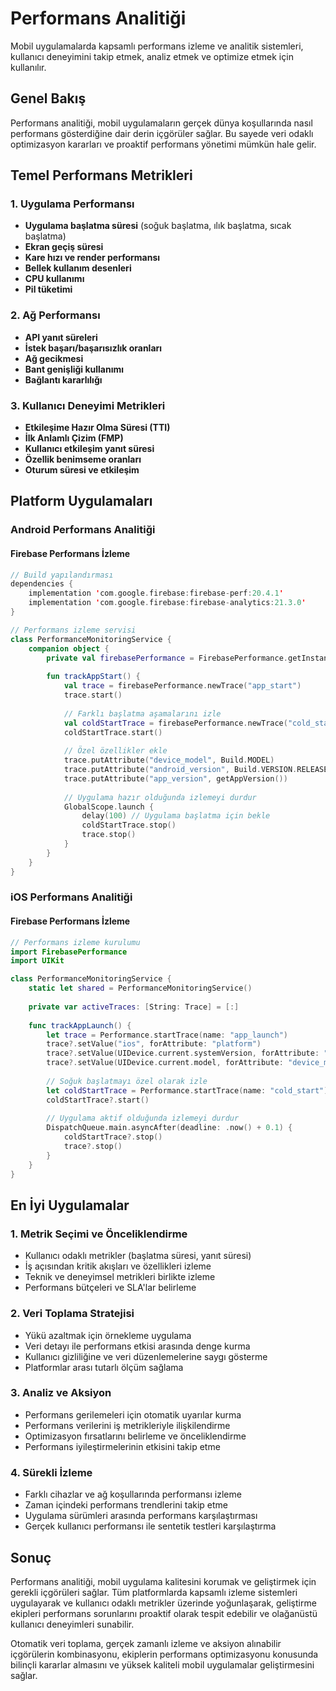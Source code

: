 # Performans Analitiği

Mobil uygulamalarda kapsamlı performans izleme ve analitik sistemleri, kullanıcı deneyimini takip etmek, analiz etmek ve optimize etmek için kullanılır.

## Genel Bakış

Performans analitiği, mobil uygulamaların gerçek dünya koşullarında nasıl performans gösterdiğine dair derin içgörüler sağlar. Bu sayede veri odaklı optimizasyon kararları ve proaktif performans yönetimi mümkün hale gelir.

## Temel Performans Metrikleri

### 1. **Uygulama Performansı**
- **Uygulama başlatma süresi** (soğuk başlatma, ılık başlatma, sıcak başlatma)
- **Ekran geçiş süresi**
- **Kare hızı ve render performansı**
- **Bellek kullanım desenleri**
- **CPU kullanımı**
- **Pil tüketimi**

### 2. **Ağ Performansı**
- **API yanıt süreleri**
- **İstek başarı/başarısızlık oranları**
- **Ağ gecikmesi**
- **Bant genişliği kullanımı**
- **Bağlantı kararlılığı**

### 3. **Kullanıcı Deneyimi Metrikleri**
- **Etkileşime Hazır Olma Süresi (TTI)**
- **İlk Anlamlı Çizim (FMP)**
- **Kullanıcı etkileşim yanıt süresi**
- **Özellik benimseme oranları**
- **Oturum süresi ve etkileşim**

## Platform Uygulamaları

### Android Performans Analitiği

#### Firebase Performans İzleme
```kotlin
// Build yapılandırması
dependencies {
    implementation 'com.google.firebase:firebase-perf:20.4.1'
    implementation 'com.google.firebase:firebase-analytics:21.3.0'
}

// Performans izleme servisi
class PerformanceMonitoringService {
    companion object {
        private val firebasePerformance = FirebasePerformance.getInstance()
        
        fun trackAppStart() {
            val trace = firebasePerformance.newTrace("app_start")
            trace.start()
            
            // Farklı başlatma aşamalarını izle
            val coldStartTrace = firebasePerformance.newTrace("cold_start")
            coldStartTrace.start()
            
            // Özel özellikler ekle
            trace.putAttribute("device_model", Build.MODEL)
            trace.putAttribute("android_version", Build.VERSION.RELEASE)
            trace.putAttribute("app_version", getAppVersion())
            
            // Uygulama hazır olduğunda izlemeyi durdur
            GlobalScope.launch {
                delay(100) // Uygulama başlatma için bekle
                coldStartTrace.stop()
                trace.stop()
            }
        }
    }
}
```

### iOS Performans Analitiği

#### Firebase Performans İzleme
```swift
// Performans izleme kurulumu
import FirebasePerformance
import UIKit

class PerformanceMonitoringService {
    static let shared = PerformanceMonitoringService()
    
    private var activeTraces: [String: Trace] = [:]
    
    func trackAppLaunch() {
        let trace = Performance.startTrace(name: "app_launch")
        trace?.setValue("ios", forAttribute: "platform")
        trace?.setValue(UIDevice.current.systemVersion, forAttribute: "ios_version")
        trace?.setValue(UIDevice.current.model, forAttribute: "device_model")
        
        // Soğuk başlatmayı özel olarak izle
        let coldStartTrace = Performance.startTrace(name: "cold_start")
        coldStartTrace?.start()
        
        // Uygulama aktif olduğunda izlemeyi durdur
        DispatchQueue.main.asyncAfter(deadline: .now() + 0.1) {
            coldStartTrace?.stop()
            trace?.stop()
        }
    }
}
```

## En İyi Uygulamalar

### 1. **Metrik Seçimi ve Önceliklendirme**
- Kullanıcı odaklı metrikler (başlatma süresi, yanıt süresi)
- İş açısından kritik akışları ve özellikleri izleme
- Teknik ve deneyimsel metrikleri birlikte izleme
- Performans bütçeleri ve SLA'lar belirleme

### 2. **Veri Toplama Stratejisi**
- Yükü azaltmak için örnekleme uygulama
- Veri detayı ile performans etkisi arasında denge kurma
- Kullanıcı gizliliğine ve veri düzenlemelerine saygı gösterme
- Platformlar arası tutarlı ölçüm sağlama

### 3. **Analiz ve Aksiyon**
- Performans gerilemeleri için otomatik uyarılar kurma
- Performans verilerini iş metrikleriyle ilişkilendirme
- Optimizasyon fırsatlarını belirleme ve önceliklendirme
- Performans iyileştirmelerinin etkisini takip etme

### 4. **Sürekli İzleme**
- Farklı cihazlar ve ağ koşullarında performansı izleme
- Zaman içindeki performans trendlerini takip etme
- Uygulama sürümleri arasında performans karşılaştırması
- Gerçek kullanıcı performansı ile sentetik testleri karşılaştırma

## Sonuç

Performans analitiği, mobil uygulama kalitesini korumak ve geliştirmek için gerekli içgörüleri sağlar. Tüm platformlarda kapsamlı izleme sistemleri uygulayarak ve kullanıcı odaklı metrikler üzerinde yoğunlaşarak, geliştirme ekipleri performans sorunlarını proaktif olarak tespit edebilir ve olağanüstü kullanıcı deneyimleri sunabilir.

Otomatik veri toplama, gerçek zamanlı izleme ve aksiyon alınabilir içgörülerin kombinasyonu, ekiplerin performans optimizasyonu konusunda bilinçli kararlar almasını ve yüksek kaliteli mobil uygulamalar geliştirmesini sağlar.
